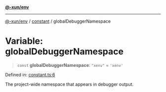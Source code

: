 [**@-xun/env**](../../README.md)

***

[@-xun/env](../../README.md) / [constant](../README.md) / globalDebuggerNamespace

# Variable: globalDebuggerNamespace

> `const` **globalDebuggerNamespace**: `"xenv"` = `'xenv'`

Defined in: [constant.ts:6](https://github.com/Xunnamius/api-utils/blob/ec6a1f848bdf89f680f91c44729fb1ec9cab402f/packages/env/src/constant.ts#L6)

The project-wide namespace that appears in debugger output.
